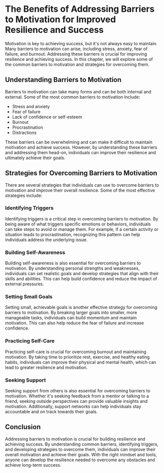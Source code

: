 The Benefits of Addressing Barriers to Motivation for Improved Resilience and Success
===================================================================================================================================

Motivation is key to achieving success, but it's not always easy to maintain. Many barriers to motivation can arise, including stress, anxiety, fear of failure, and burnout. Addressing these barriers is crucial for improving resilience and achieving success. In this chapter, we will explore some of the common barriers to motivation and strategies for overcoming them.

Understanding Barriers to Motivation
------------------------------------

Barriers to motivation can take many forms and can be both internal and external. Some of the most common barriers to motivation include:

* Stress and anxiety
* Fear of failure
* Lack of confidence or self-esteem
* Burnout
* Procrastination
* Distractions

These barriers can be overwhelming and can make it difficult to maintain motivation and achieve success. However, by understanding these barriers and addressing them head-on, individuals can improve their resilience and ultimately achieve their goals.

Strategies for Overcoming Barriers to Motivation
------------------------------------------------

There are several strategies that individuals can use to overcome barriers to motivation and improve their overall resilience. Some of the most effective strategies include:

### Identifying Triggers

Identifying triggers is a critical step in overcoming barriers to motivation. By being aware of what triggers specific emotions or behaviors, individuals can take steps to avoid or manage them. For example, if a certain activity or situation leads to procrastination, recognizing this pattern can help individuals address the underlying issue.

### Building Self-Awareness

Building self-awareness is also essential for overcoming barriers to motivation. By understanding personal strengths and weaknesses, individuals can set realistic goals and develop strategies that align with their skills and abilities. This can help build confidence and reduce the impact of external pressures.

### Setting Small Goals

Setting small, achievable goals is another effective strategy for overcoming barriers to motivation. By breaking larger goals into smaller, more manageable tasks, individuals can build momentum and maintain motivation. This can also help reduce the fear of failure and increase confidence.

### Practicing Self-Care

Practicing self-care is crucial for overcoming burnout and maintaining motivation. By taking time to prioritize rest, exercise, and healthy eating habits, individuals can improve their physical and mental health, which can lead to greater resilience and motivation.

### Seeking Support

Seeking support from others is also essential for overcoming barriers to motivation. Whether it's seeking feedback from a mentor or talking to a friend, seeking outside perspectives can provide valuable insights and motivation. Additionally, support networks can help individuals stay accountable and on track towards their goals.

Conclusion
----------

Addressing barriers to motivation is crucial for building resilience and achieving success. By understanding common barriers, identifying triggers, and developing strategies to overcome them, individuals can improve their overall motivation and achieve their goals. With the right mindset and tools, anyone can develop the resilience needed to overcome any obstacles and achieve long-term success.
